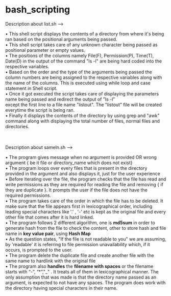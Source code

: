 
  
<h1 class="code-line" data-line-start=0 data-line-end=1 ><a id="bash_scripting_0"></a>bash_scripting</h1>
<p >Description about list.sh</a> --&gt;</p>
• This shell script displays the contents of a directory from where it's being ran based on the positional arguments being passed. <br>
• This shell script takes care of any unknown character being passed as positional parameter or empty values.<br>
• The positions of the columns namely File(F), Permission(P), Time(T), Date(D) in the output of the command "ls -l" are being hard coded into the respective
variables.<br>
• Based on the order and the type of the arguments being passed the column numbers are being assigned to the respective variables
along with the name of the columns. This is executed using while loop and case statement in Shell script.<br>
• Once it got executed the script takes care of displaying the parameters name being passed and redirect the output of "ls -l"<br>
except the first line to a file name "listout". The "listout" file will be created everytime the script is being ran.<br>
• Finally it displays the contents of the directory by using grep and "awk" command along with displaying the total number of files,
normal files and directories.<br>

<br/>
<br/>
<p > Description about sameln.sh</a> --&gt;</p>
<p class="has-line-data" data-line-start="6" data-line-end="13">•   The program gives message when no argument is provided OR wrong argument { be it file or directory_name which does not exist}<br>
•   The program loops over every files that is present in the directory provided in the argument and also displays it, just for the user experience<br>
•   Before iterating over the file, the program checks that the file has read and write permissions as they are required for reading the file and removing { if they are duplicate }. It prompts the user if the file does not have the required permissions.<br>
•   The program takes care of the order in which the file has to be deleted. It make sure that the file appears first in lexicographical order, including leading special characters like '.' , '-' etc is kept as the original file and every other file that comes after it is hard linked.<br>
•   The program follows 2 different algorithm, one is <strong>md5sum</strong> in order to generate hash from the file to check the content, other to store hash and file name in <strong>key value pair</strong>, using <strong>Hash Map</strong><br>
•   As the question states, "If the file is not readable to you" we are assuming, by 'readable' it is referring to file permission unavailability which, if it occurs, is prompted to the user. <br>
•   The program delete the duplicate file and create another file with the same name to hardlink with the original file<br>
•   The program also <strong>handles</strong> the <strong>filename with spaces</strong> or the filename starts with “-”, “*”,&quot;_&quot; . It treats all of them in lexicographical manner. The only assumption that was made is that the directory name passed as an argument, is expected to not have any spaces. The program does work with the directory having special characters in their name.



